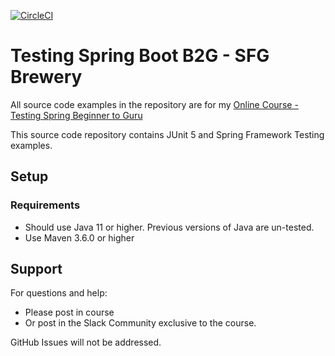 [![CircleCI](https://dl.circleci.com/status-badge/img/circleci/ooMU8eSyUCJpp75E7oTNo/EeJm87kSY6ujiCj7VquUVP/tree/workout.svg?style=svg&circle-token=c047ca590bc9e990aacb9c8396d8d274df48ffb7)](https://dl.circleci.com/status-badge/redirect/circleci/ooMU8eSyUCJpp75E7oTNo/EeJm87kSY6ujiCj7VquUVP/tree/workout)


# Testing Spring Boot B2G - SFG Brewery

All source code examples in the repository are for my [Online Course - Testing Spring Beginner to Guru](https://www.udemy.com/testing-spring-boot-beginner-to-guru/?couponCode=GITHUB_REPO)

This source code repository contains JUnit 5 and Spring Framework Testing examples.

## Setup
### Requirements
* Should use Java 11 or higher. Previous versions of Java are un-tested.
* Use Maven 3.6.0 or higher

## Support
For questions and help:
* Please post in course
* Or post in the Slack Community exclusive to the course.

GitHub Issues will not be addressed.
